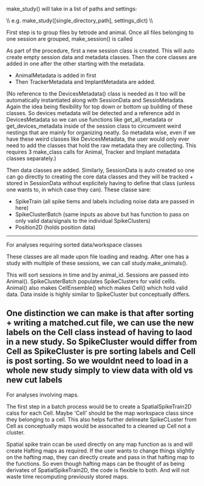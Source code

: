 make_study() will take in a list of paths and settings:

\\\ e.g. make_study([single_directory_path], settings_dict) \\\

First step is to group files by tetrode and animal. Once all files belonging to one session
are grouped, make_session() is called

As part of the procedure, first a new session class is created. This will auto create empty session data and metadata classes.
Then the core classes are added in one after the other starting with the metadata.

- AnimalMetadata is added in first
- Then TrackerMetadata and ImplantMetadata are added. 

(No reference to the DevicesMetadata() class is needed as it too will be automatically instantiated along with SessionData and SessioMetadata. Again the idea being flexibility 
for top down or bottom up building of these classes. So devices metadata will be detected and a reference add in DevicesMetadata so we can use functions like get_all_metadata
or get_devices_metadata inside of the session class to circumvent weird nestings that are mainly for organizing neatly. So metadata wise, even if we have these weird classes like 
DevicesMetadata, the user would only ever need to add the classes that hold the raw metadata they are collecting. This requires 3 make_class calls for Animal, Tracker and Implant 
metadata classes separately.)

Then data classes are added. Similarly, SessionData is auto created so one can go directly to creating the core data classes and they will be tracked + stored in SessionData without
explicitely having to define that class (unless one wants to, in which case they can). These classe sare:

- SpikeTrain (all spike tiems and labels including noise data are passed in here)
- SpikeClusterBatch (same inputs as above but has function to pass on only valid data/signals to the individual SpikeClusters)
- Position2D (holds position data)

------------------------------------------------------------------------------------------------------------------------------------------------------------------
For analyses requiring sorted data/workspace classes

These classes are all made upon file loading and readng. After one has a study with multiple of these sessions, we can call
study.make_animals().

This will sort sessions in time and by animal_id. Sessions are passed into Animal(). SpikeClusterBatch populates SpikeClusters for valid cellls.
Animal() also makes CellEnsemble() which makes Cell() which hold valid data. Data inside is highly similar to SpikeCluster but conceptually differs. 

One distinction we can make is that after sorting + writing a matched.cut file, we can use the new labels on the Cell class instead of having to laod in a new study.
So SpikeCluster would differ from Cell as SpikeCluster is pre sorting labels and Cell is post sorting. So we wouldnt need to load in a whole new study simply to
view data with old vs new cut labels
------------------------------------------------------------------------------------------------------------------------------------------------------------------
For analyses involving maps.

The first step in a batch process would be to create a SpatialSpikeTrain2D calss for each Cell. Maybe 'Cell' should be the map workspace class since they belonging
to a cell. This also helps further delineate SpikeCLuster from Cell as conceptually maps would be assocaited to a cleaned up Cell not a cluster. 

Spatial spike train ccan be used directly on any map function as is and will create Hafting maps as required. If the user wants to change things slightly on the hafting map, 
they can directly create and pass in that hafting map to the functions. So even though hafting maps can be thought of as being derivates of SpatialSpikeTrain2D, the code is
flexible to both. And will not waste time recomputing previously stored maps.